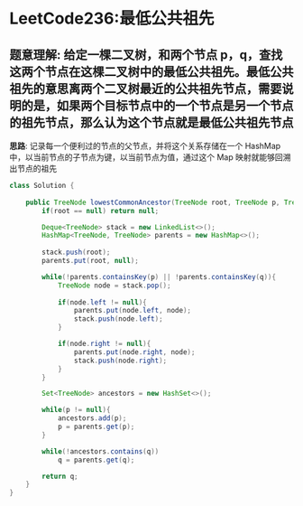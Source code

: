 # LeetCode236:最低公共祖先

## 题意理解: 给定一棵二叉树，和两个节点 p，q，查找这两个节点在这棵二叉树中的最低公共祖先。最低公共祖先的意思离两个二叉树最近的公共祖先节点，需要说明的是，如果两个目标节点中的一个节点是另一个节点的祖先节点，那么认为这个节点就是最低公共祖先节点

**思路**: 记录每一个便利过的节点的父节点，并将这个关系存储在一个 HashMap 中，以当前节点的子节点为键，以当前节点为值，通过这个 Map 映射就能够回溯出节点的祖先

```java
class Solution {
    
    public TreeNode lowestCommonAncestor(TreeNode root, TreeNode p, TreeNode q) {
        if(root == null) return null;

        Deque<TreeNode> stack = new LinkedList<>();
        HashMap<TreeNode, TreeNode> parents = new HashMap<>();
        
        stack.push(root);
        parents.put(root, null);

        while(!parents.containsKey(p) || !parents.containsKey(q)){
            TreeNode node = stack.pop();
            
            if(node.left != null){
                parents.put(node.left, node);
                stack.push(node.left);
            }

            if(node.right != null){
                parents.put(node.right, node);
                stack.push(node.right);
            }
        }

        Set<TreeNode> ancestors = new HashSet<>();

        while(p != null){
            ancestors.add(p);
            p = parents.get(p);
        }

        while(!ancestors.contains(q))
            q = parents.get(q);

        return q;
    }
}
```
